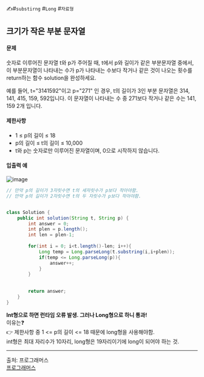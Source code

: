 ✍#`substirng` #`Long` #`자료형`
## 크기가 작은 부분 문자열
#### 문제
숫자로 이루어진 문자열 t와 p가 주어질 때, t에서 p와 길이가 같은 부분문자열 중에서, 이 부분문자열이 나타내는 수가 p가 나타내는 수보다 작거나 같은 것이 나오는 횟수를 return하는 함수 solution을 완성하세요.

예를 들어, t="3141592"이고 p="271" 인 경우, t의 길이가 3인 부분 문자열은 314, 141, 415, 159, 592입니다. 이 문자열이 나타내는 수 중 271보다 작거나 같은 수는 141, 159 2개 입니다.

#### 제한사항
* 1 ≤ p의 길이 ≤ 18
* p의 길이 ≤ t의 길이 ≤ 10,000
* t와 p는 숫자로만 이루어진 문자열이며, 0으로 시작하지 않습니다.

#### 입출력 예
![image](https://github.com/LimSophia/CodingUp/assets/146914181/c1dbdf73-4239-4198-8b9b-1a89b7f64458)

```java
// 만약 p의 길이가 3자릿수면 t의 세자릿수가 p보다 작아야함.
// 만약 p의 길이가 2자릿수면 t의 두 자릿수가 p보다 작아야함.


class Solution {
    public int solution(String t, String p) {
        int answer = 0;
        int plen = p.length();
        int len = plen-1;
        
        for(int i = 0; i<t.length()-len; i++){
            Long temp = Long.parseLong(t.substring(i,i+plen));
            if(temp <= Long.parseLong(p)){
                answer++;
            }
        }
        
        
        return answer;
    }
}
```
**Int형으로 하면 런타임 오류 발생. 그러나 Long형으로 하니 통과!** <br>
이유는❓ <br>
👉 제한사항 중 1 <= p의 길이 <= 18 때문에 long형을 사용해야함. <br>
int형은 최대 자리수가 10자리, long형은 19자리이기에 long이 되어야 하는 것.
<hr>

출처: 프로그래머스 <br>
<a href="https://school.programmers.co.kr/learn/courses/30/lessons/147355">프로그래머스</a>

